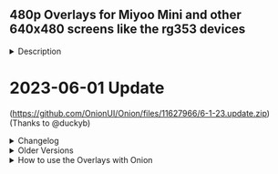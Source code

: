 480p Overlays for Miyoo Mini and other 640x480 screens like the rg353 devices
---
<details>
    <summary>Description</summary>
A set of CRT Overlays and Scanline Overlays all designed for the 640x480 4:3 aspect ratio of the Miyoo Mini (Plus) screen.

The goal with all of these overlays is to make the screen look as good as possible by blending how you remember it looking with what makes it look best.

The GBP one is based on the work of @creamydips
</details>

# 2023-06-01 Update 
(https://github.com/OnionUI/Onion/files/11627966/6-1-23.update.zip) (Thanks to @duckyb)

<details>
    <summary>Changelog</summary>

GB
- Fixed noise being present on the GBC overlay (that system did not have the same reflective backing as the DMG, so it didn't look authentic)
- Added Noise/No noise options for DMG

GBA
- fixed alignment issues w offset filter
- made scanlines and grid be better aligned with the frame. Note: It is impossible for the overlay to perfectly align with the pixel grid when it is not integer scaled. If this bothers you, I suggest a lower opacity or using integer scaling with the 2px scanlines overlay.
- made the rounded corners on overlay smoother so they look good on the Mini Plus
CRT
- removed some of the least useful filters (vertical checker, scanlines 2x)
- the vignette effect is now more subtle to avoid the screen getting too dark at the edges.
- the edges now have a smoother gradient
- the pixel patterns have been softened to not call too much attention to individual pixels on the larger screen of the miyoo mini plus
- a new overlay has been added for vertical arcade games. I don't know if it will fit everything correctly. Proportions were based on DoDonPachi
SFC
- a new overlay for Super Famicom by @duckyb
VIDEO FILTERS
-There is a very versatile new offset video filter by @eggs that allows you to offset the screen by X pixels by editing a simple text document. Could be useful for future overlays made by other people.
</details>
<details>
    <summary>Older Versions</summary>

**4-4-2023 Update** [Jeltron Overlays- 480p.zip](https://github.com/OnionUI/Onion/files/11149108/Jeltron.Overlays-.480p.zip)
<details>
<summary>Changelog</summary>
- The GBA offset filter has been updated to align better with the overlays
- The GB logos have a slight blue added to give a stronger impression that they are white but in shadow rather than just dark gray
- The CRT filters have been completely redone. I didn't have enough time to make them good last time.
- A GBA grid filter has been added based on one that Miyoo included in their stock OS
</details>

Original set: [Onion Overlays.zip](https://github.com/OnionUI/Onion/files/10962300/Onion.Overlays.zip)
</details>
<details>
    <summary>How to use the Overlays with Onion</summary>
    
How to use the Overlays with Onion
---
Gameboy
---
![prototype2](https://user-images.githubusercontent.com/70062490/231170138-b5b67517-9885-44d5-b51c-0b65d0dbb96d.png)

Please note that the 'GB-Pocket' gambatte palette requires Onion 4.2 beta 4 or later

**Quick Menu**
- Core Options
  - GB Colorization=  internal
  - Current category for palettes=  Essentials
  - Color Categories
    - Essentials=  (GB-DMG for the original green gameboy palette or GB-Pocket for the pocket grayscale palette)

**Settings**
- Video
  - Scaling
    - Integer Scale= ON
    - Keep Aspect Ratio= ON
  - Video Filter=  /GB-GBC/Filters for overlays/(DMG_GreenGrid for green color scheme, GBP_GrayGrid for gray pocket style)**
- On-Screen Display
  - On-Screen Overlay
    - Display overlay= ON
    - Overlay Preset=  /GB-GBC/GBOffset/**DMG_GBP (-Noise is an optional variant that replicates the reflective backing of the gb screen)**
    - Overlay Opacity=  1.00

I often put all of my GB and GBC roms in the same folder since they both use the gambatte core but you may want to separate them so that you can save different settings for them. Don't forget after you set your settings the way you want them to go to Overrides->Save Content Directory overrides or Retroarch will conveniently delete all of your settings. If you choose save core overrides it might save it for both GB and GBC which would not be ideal.

Gameboy Color
---
![prototype3](https://user-images.githubusercontent.com/70062490/231197229-5bcb7417-7ed5-4799-ae96-44bebcd2e927.png)

**Quick Menu**
- Core Options
  - Color Correction= GBC Only (set to OFF if you prefer ultra-saturated unrealistic colors)
  - Color Correction Mode= Accurate for very desaturated, Fast for mild desaturation 

**Settings**
- Video
  - Scaling
    - Integer Scale= ON
    - Keep Aspect Ratio= ON
  - Video Filter=  /GB-GBC/filters for overlays/**GBC_DarkGridReshade**
- On-Screen Display
  - On-Screen Overlay
    - Display overlay= ON
    - Overlay Preset=  /GB-GBC/GBOffset/**GBC**
    - Overlay Opacity=  1.00


GBA
---
![GBA_Example](https://user-images.githubusercontent.com/70062490/224847113-6c9af53f-40b8-494b-b2fc-ed412041305a.png)

**Quick Menu**
- Core Options
  - Color Correction= ON for realistic color, OFF for saturated color

**Settings**
- Video
  - Scaling
    - Integer Scale= OFF
    - Keep Aspect Ratio= ON
  - Video Filter=  /GBA/filters for overlays/**GBAOffset**
- On-Screen Display
  - On-Screen Overlay
    - Display overlay= ON
    - Overlay Preset=  GBA/GBAOffset/GBA_(Choose if you want grid or scanline)_(The number represents how opaque the effect will be)
    - Overlay Opacity=  1.00

NGP
---
![ms1st](https://user-images.githubusercontent.com/70062490/231246253-78d0598f-dde8-4fc2-bd5c-8bf45526b73f.png)

**Settings**
- Video
  - Scaling
    - Integer Scale= ON
    - Keep Aspect Ratio= ON
  - Video Filter=  GB-GBC\filters for overlays\GBC_DarkGridReshade (this is not a typo, same as GBC)
- On-Screen Display
  - On-Screen Overlay
    - Display overlay= ON
    - Overlay Preset= NGP/NGPOffset/NGP_Black
    - Overlay Opacity=  1.00

CRT
---
![CRT_Example](https://user-images.githubusercontent.com/70062490/224847109-47166561-4230-4537-9790-9dbad8736952.png)
These are good for 4:3 systems scaled to full screen. 
Note: There was a bug in Onion's version of Retroarch that was fixed by @akouzoukos that made the overlays appear incorrectly. This bug is addressed in Onion 4.2 beta 4.
**Settings**
- Video
  - Scaling
    - Integer Scale= OFF
    - Keep Aspect Ratio= OFF
- On-Screen Display
  - On-Screen Overlay
    - Display overlay= ON
    - Overlay Preset= CRT/(Choose your favorite effect)
    - Overlay Opacity=  1.00
  <details>
      
<summary>Scanlines & Grids</summary>
---
Usually the 2px versions will be best for higher res systems.
**Settings**
- Video
  - Scaling
    - Integer Scale= (up to you)
    - Keep Aspect Ratio= (up to you)
- On-Screen Display
  - On-Screen Overlay
    - Display overlay= ON
    - Overlay Preset= Scanlines and Grids/(Choose your favorite effect)
    - Overlay Opacity=  1.00
     </details>
  </details>
